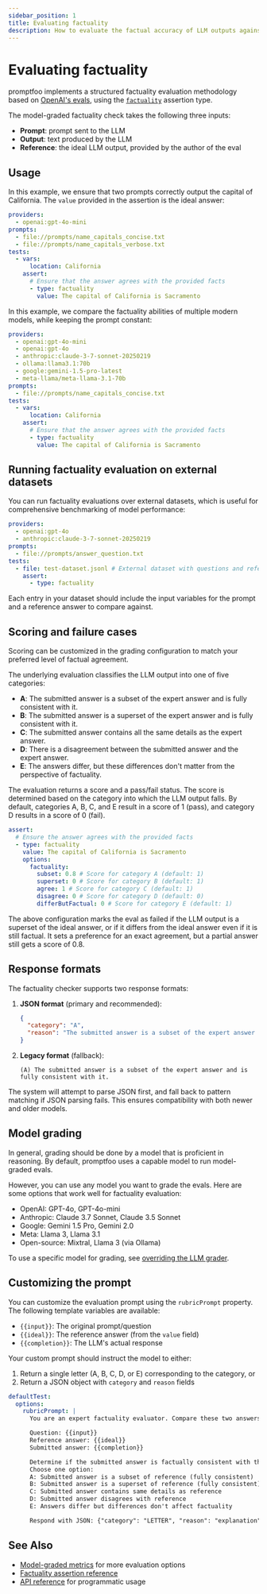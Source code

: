 ```yaml
---
sidebar_position: 1
title: Evaluating factuality
description: How to evaluate the factual accuracy of LLM outputs against reference information using promptfoo's factuality assertion
---
```


# Evaluating factuality

promptfoo implements a structured factuality evaluation methodology based on [OpenAI's evals](https://github.com/openai/evals/blob/main/evals/registry/modelgraded/fact.yaml), using the [`factuality`](/docs/configuration/expected-outputs#model-assisted-eval-metrics) assertion type.

The model-graded factuality check takes the following three inputs:

- **Prompt**: prompt sent to the LLM
- **Output**: text produced by the LLM
- **Reference**: the ideal LLM output, provided by the author of the eval

## Usage

In this example, we ensure that two prompts correctly output the capital of California. The `value` provided in the assertion is the ideal answer:

```yaml title="promptfooconfig.yaml"
providers:
  - openai:gpt-4o-mini
prompts:
  - file://prompts/name_capitals_concise.txt
  - file://prompts/name_capitals_verbose.txt
tests:
  - vars:
      location: California
    assert:
      # Ensure that the answer agrees with the provided facts
      - type: factuality
        value: The capital of California is Sacramento
```

In this example, we compare the factuality abilities of multiple modern models, while keeping the prompt constant:

```yaml title="promptfooconfig.yaml"
providers:
  - openai:gpt-4o-mini
  - openai:gpt-4o
  - anthropic:claude-3-7-sonnet-20250219
  - ollama:llama3.1:70b
  - google:gemini-1.5-pro-latest
  - meta-llama/meta-llama-3.1-70b
prompts:
  - file://prompts/name_capitals_concise.txt
tests:
  - vars:
      location: California
    assert:
      # Ensure that the answer agrees with the provided facts
      - type: factuality
        value: The capital of California is Sacramento
```

## Running factuality evaluation on external datasets

You can run factuality evaluations over external datasets, which is useful for comprehensive benchmarking of model performance:

```yaml title="promptfooconfig.yaml"
providers:
  - openai:gpt-4o
  - anthropic:claude-3-7-sonnet-20250219
prompts:
  - file://prompts/answer_question.txt
tests:
  - file: test-dataset.jsonl # External dataset with questions and reference answers
    assert:
      - type: factuality
```

Each entry in your dataset should include the input variables for the prompt and a reference answer to compare against.

## Scoring and failure cases

Scoring can be customized in the grading configuration to match your preferred level of factual agreement.

The underlying evaluation classifies the LLM output into one of five categories:

- **A**: The submitted answer is a subset of the expert answer and is fully consistent with it.
- **B**: The submitted answer is a superset of the expert answer and is fully consistent with it.
- **C**: The submitted answer contains all the same details as the expert answer.
- **D**: There is a disagreement between the submitted answer and the expert answer.
- **E**: The answers differ, but these differences don't matter from the perspective of factuality.

The evaluation returns a score and a pass/fail status. The score is determined based on the category into which the LLM output falls. By default, categories A, B, C, and E result in a score of 1 (pass), and category D results in a score of 0 (fail).

```yaml
assert:
  # Ensure the answer agrees with the provided facts
  - type: factuality
    value: The capital of California is Sacramento
    options:
      factuality:
        subset: 0.8 # Score for category A (default: 1)
        superset: 0 # Score for category B (default: 1)
        agree: 1 # Score for category C (default: 1)
        disagree: 0 # Score for category D (default: 0)
        differButFactual: 0 # Score for category E (default: 1)
```

The above configuration marks the eval as failed if the LLM output is a superset of the ideal answer, or if it differs from the ideal answer even if it is still factual. It sets a preference for an exact agreement, but a partial answer still gets a score of 0.8.

## Response formats

The factuality checker supports two response formats:

1. **JSON format** (primary and recommended):

   ```json
   {
     "category": "A",
     "reason": "The submitted answer is a subset of the expert answer and is fully consistent with it."
   }
   ```

2. **Legacy format** (fallback):
   ```
   (A) The submitted answer is a subset of the expert answer and is fully consistent with it.
   ```

The system will attempt to parse JSON first, and fall back to pattern matching if JSON parsing fails. This ensures compatibility with both newer and older models.

## Model grading

In general, grading should be done by a model that is proficient in reasoning. By default, promptfoo uses a capable model to run model-graded evals.

However, you can use any model you want to grade the evals. Here are some options that work well for factuality evaluation:

- OpenAI: GPT-4o, GPT-4o-mini
- Anthropic: Claude 3.7 Sonnet, Claude 3.5 Sonnet
- Google: Gemini 1.5 Pro, Gemini 2.0
- Meta: Llama 3, Llama 3.1
- Open-source: Mixtral, Llama 3 (via Ollama)

To use a specific model for grading, see [overriding the LLM grader](/docs/configuration/expected-outputs/model-graded/#overriding-the-llm-grader).

## Customizing the prompt

You can customize the evaluation prompt using the `rubricPrompt` property. The following template variables are available:

- `{{input}}`: The original prompt/question
- `{{ideal}}`: The reference answer (from the `value` field)
- `{{completion}}`: The LLM's actual response

Your custom prompt should instruct the model to either:

1. Return a single letter (A, B, C, D, or E) corresponding to the category, or
2. Return a JSON object with `category` and `reason` fields

```yaml
defaultTest:
  options:
    rubricPrompt: |
      You are an expert factuality evaluator. Compare these two answers:

      Question: {{input}}
      Reference answer: {{ideal}}
      Submitted answer: {{completion}}

      Determine if the submitted answer is factually consistent with the reference answer.
      Choose one option:
      A: Submitted answer is a subset of reference (fully consistent)
      B: Submitted answer is a superset of reference (fully consistent)
      C: Submitted answer contains same details as reference
      D: Submitted answer disagrees with reference
      E: Answers differ but differences don't affect factuality

      Respond with JSON: {"category": "LETTER", "reason": "explanation"}
```

## See Also

- [Model-graded metrics](/docs/configuration/expected-outputs/model-graded) for more evaluation options
- [Factuality assertion reference](/docs/configuration/expected-outputs/model-graded/factuality)
- [API reference](/docs/reference/api) for programmatic usage
